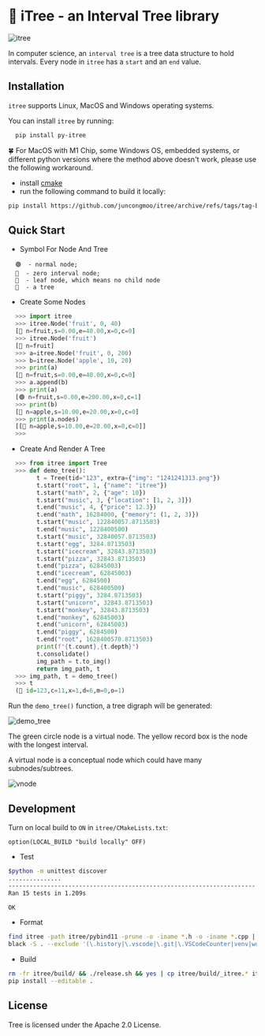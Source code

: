 # 🌳 iTree - an Interval Tree library

![itree](https://raw.githubusercontent.com/juncongmoo/itree/main/docs/forest.jpg)

In computer science, an `interval tree` is a tree data structure to hold intervals. Every node in `itree` has a `start` and an `end` value.

## Installation

`itree` supports Linux, MacOS and Windows operating systems.

You can install ``itree`` by running:

```bash
  pip install py-itree
```

🍀 For MacOS with M1 Chip, some Windows OS, embedded systems, or different python versions where the method above doesn't work, please use the following workaround.

- install [cmake](https://cmake.org/)
- run the following command to build it locally:
```bash
pip install https://github.com/juncongmoo/itree/archive/refs/tags/tag-bf9f3aada064acf3ce4db6fc58ed2e744caee0a3.tar.gz
``` 


## Quick Start

- Symbol For Node And Tree

```
  🟢  - normal node; 
  🔵  - zero interval node; 
  🍁  - leaf node, which means no child node
  🌳  - a tree
```

- Create Some Nodes

```python
  >>> import itree
  >>> itree.Node('fruit', 0, 40)
  [🍁 n=fruit,s=0.00,e=40.00,x=0,c=0]
  >>> itree.Node('fruit')
  [🔵 n=fruit]
  >>> a=itree.Node('fruit', 0, 200)
  >>> b=itree.Node('apple', 10, 20)
  >>> print(a)
  [🍁 n=fruit,s=0.00,e=40.00,x=0,c=0]
  >>> a.append(b)
  >>> print(a)
  [🟢 n=fruit,s=0.00,e=200.00,x=0,c=1]
  >>> print(b)
  [🍁 n=apple,s=10.00,e=20.00,x=0,c=0]
  >>> print(a.nodes)
  [[🍁 n=apple,s=10.00,e=20.00,x=0,c=0]]
  >>> 
```

- Create And Render A Tree


```python
  >>> from itree import Tree
  >>> def demo_tree():
        t = Tree(tid="123", extra={"img": "1241241313.png"})
        t.start("root", 1, {"name": "itree"})
        t.start("math", 2, {"age": 10})
        t.start("music", 3, {"location": [1, 2, 3]})
        t.end("music", 4, {"price": 12.3})
        t.end("math", 16284000, {"memory": (1, 2, 3)})
        t.start("music", 122840057.8713503)
        t.end("music", 1228400500)
        t.start("music", 32840057.8713503)
        t.start("egg", 3284.8713503)
        t.start("icecream", 32843.8713503)
        t.start("pizza", 32843.8713503)
        t.end("pizza", 62845003)
        t.end("icecream", 62845003)
        t.end("egg", 6284500)
        t.end("music", 628400500)
        t.start("piggy", 3284.8713503)
        t.start("unicorn", 32843.8713503)
        t.start("monkey", 32843.8713503)
        t.end("monkey", 62845003)
        t.end("unicorn", 62845003)
        t.end("piggy", 6284500)
        t.end("root", 1628400570.8713503)
        print(f"{t.count},{t.depth}")
        t.consolidate()
        img_path = t.to_img()
        return img_path, t
  >>> img_path, t = demo_tree()
  >>> t
  (🌳 id=123,c=11,x=1,d=6,m=0,o=1)
```

Run the `demo_tree()` function, a tree digraph will be generated:

![demo_tree](https://raw.githubusercontent.com/juncongmoo/itree/main/docs/demo_tree.png)

The green circle node is a virtual node. The yellow record box is the node with the longest interval.

A virtual node is a conceptual node which could have many subnodes/subtrees.

![vnode](https://raw.githubusercontent.com/juncongmoo/itree/main/docs/itree_vnode_small.png)

## Development

Turn on local build to `ON` in `itree/CMakeLists.txt`:

```
option(LOCAL_BUILD "build locally" OFF)
```

- Test

```bash
$python -m unittest discover
...............
----------------------------------------------------------------------
Ran 15 tests in 1.209s

OK
```

- Format

```bash
find itree -path itree/pybind11 -prune -o -iname *.h -o -iname *.cpp | xargs clang-format -i
black -S . --exclude '(\.history|\.vscode|\.git|\.VSCodeCounter|venv|workspace|pybind11)'
```

- Build

```bash
rm -fr itree/build/ && ./release.sh && yes | cp itree/build/_itree.* itree/
pip install --editable .
```

## License

Tree is licensed under the Apache 2.0 License.
